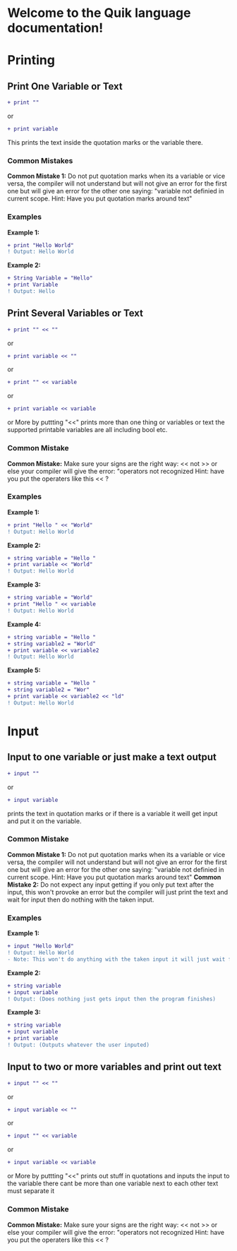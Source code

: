 # Welcome to the Quik language documentation!

# Printing
## Print One Variable or Text
```diff
+ print "" 
```
or
```diff
+ print variable
```
This prints the text inside the quotation marks or the variable there.
### Common Mistakes
**Common Mistake 1:** 
Do not put quotation marks when its a variable  or vice versa, the compiler will not understand but will not give an error for the first one but will give an 
error for the other one saying: "variable not definied in current scope. Hint: Have you put quotation marks around text"


### Examples
**Example 1:**
```diff
+ print "Hello World" 
! Output: Hello World
```
**Example 2:**
```diff
+ String Variable = "Hello"
+ print Variable 
! Output: Hello
```


## Print Several Variables or Text

```diff
+ print "" << ""
```
or
```diff
+ print variable << ""
```
or
```diff
+ print "" << variable
```
or
```diff
+ print variable << variable
```
or More by puttting "<<"
prints more than one thing or variables or text the supported printable variables are all including bool etc.
### Common Mistake
**Common Mistake:** Make sure your signs are the right way: << not >> or else your compiler will give the error: "operators not recognized Hint: have you put the 
operaters like this << ?

### Examples
**Example 1:**
```diff
+ print "Hello " << "World"
! Output: Hello World
```
**Example 2:**
```diff
+ string variable = "Hello "
+ print variable << "World"
! Output: Hello World
```

**Example 3:**
```diff
+ string variable = "World"
+ print "Hello " << variable
! Output: Hello World
```
**Example 4:**
```diff
+ string variable = "Hello "
+ string variable2 = "World"
+ print variable << variable2
! Output: Hello World
```
**Example 5:**
```diff
+ string variable = "Hello "
+ string variable2 = "Wor"
+ print variable << variable2 << "ld"
! Output: Hello World
```

# Input
## Input to one variable or just make a text output
```diff
+ input "" 
```
or
```diff
+ input variable
```
prints the text in quotation marks or if there is a variable it weill get input and put it on the variable.
### Common Mistake
**Common Mistake 1:**  Do not put quotation marks when its a variable or vice versa, the compiler will not understand but will not give an error for the first 
one 
but will give an error for the other one saying: "variable not definied in current scope. Hint: Have you put quotation marks around text"
**Common Mistake 2:** Do not expect any input getting if you only put text after the input, this won't provoke an error but the compiler will just print the text 
and wait for input then do nothing with the taken input.
### Examples
**Example 1:**
```diff
+ input "Hello World" 
! Output: Hello World 
- Note: This won't do anything with the taken input it will just wait for a responce and then continue running the code after it.
```
**Example 2:**
```diff
+ string variable
+ input variable 
! Output: (Does nothing just gets input then the program finishes)
```
**Example 3:**
```diff
+ string variable
+ input variable
+ print variable
! Output: (Outputs whatever the user inputed)
```
## Input to two or more variables and print out text
```diff
+ input "" << ""
```
or
```diff
+ input variable << ""
```
or
```diff
+ input "" << variable
```
or
```diff
+ input variable << variable
```
or More by puttting "<<"
prints out stuff in quotations and inputs the input to the variable there cant be more than one variable next to each other text must separate it
### Common Mistake
**Common Mistake:** Make sure your signs are the right way: << not >> or else your compiler will give the error: "operators not recognized Hint: have you put the 
operaters like this << ?

